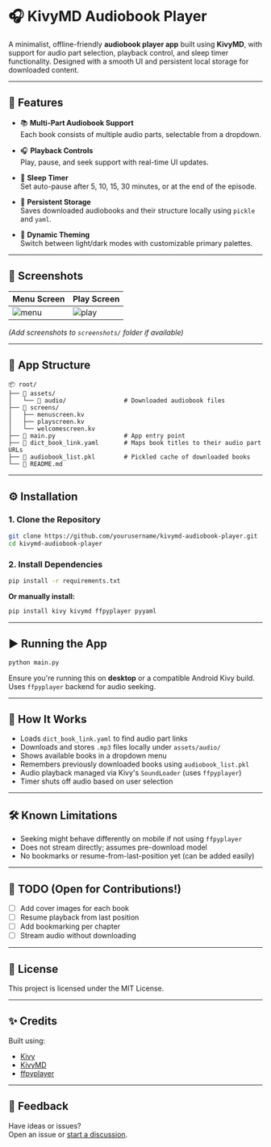 # 🎧 KivyMD Audiobook Player

A minimalist, offline-friendly **audiobook player app** built using **KivyMD**, with support for audio part selection, playback control, and sleep timer functionality. Designed with a smooth UI and persistent local storage for downloaded content.

---

## 🚀 Features

- 📚 **Multi-Part Audiobook Support**  
  Each book consists of multiple audio parts, selectable from a dropdown.

- 🎧 **Playback Controls**  
  Play, pause, and seek support with real-time UI updates.

- 🌙 **Sleep Timer**  
  Set auto-pause after 5, 10, 15, 30 minutes, or at the end of the episode.

- 💾 **Persistent Storage**  
  Saves downloaded audiobooks and their structure locally using `pickle` and `yaml`.

- 🎨 **Dynamic Theming**  
  Switch between light/dark modes with customizable primary palettes.

---

## 📱 Screenshots

| Menu Screen | Play Screen |
|-------------|-------------|
| ![menu](screenshots/menu.png) | ![play](screenshots/play.png) |

*(_Add screenshots to `screenshots/` folder if available_)*
  
---

## 🧩 App Structure

```
📦 root/
├── 📁 assets/
│   └── 📁 audio/                # Downloaded audiobook files
├── 📁 screens/
│   ├── menuscreen.kv
│   ├── playscreen.kv
│   └── welcomescreen.kv
├── 📄 main.py                   # App entry point
├── 📄 dict_book_link.yaml       # Maps book titles to their audio part URLs
├── 📄 audiobook_list.pkl        # Pickled cache of downloaded books
└── 📄 README.md
```

---

## ⚙ Installation

### 1. Clone the Repository

```bash
git clone https://github.com/yourusername/kivymd-audiobook-player.git
cd kivymd-audiobook-player
```

### 2. Install Dependencies

```bash
pip install -r requirements.txt
```

**Or manually install:**

```bash
pip install kivy kivymd ffpyplayer pyyaml
```

---

## ▶️ Running the App

```bash
python main.py
```

Ensure you're running this on **desktop** or a compatible Android Kivy build. Uses `ffpyplayer` backend for audio seeking.

---

## 🧠 How It Works

- Loads `dict_book_link.yaml` to find audio part links
- Downloads and stores `.mp3` files locally under `assets/audio/`
- Shows available books in a dropdown menu
- Remembers previously downloaded books using `audiobook_list.pkl`
- Audio playback managed via Kivy's `SoundLoader` (uses `ffpyplayer`)
- Timer shuts off audio based on user selection

---

## 🛠 Known Limitations

- Seeking might behave differently on mobile if not using `ffpyplayer`
- Does not stream directly; assumes pre-download model
- No bookmarks or resume-from-last-position yet (can be added easily)

---

## 📌 TODO (Open for Contributions!)

- [ ] Add cover images for each book
- [ ] Resume playback from last position
- [ ] Add bookmarking per chapter
- [ ] Stream audio without downloading

---

## 📄 License

This project is licensed under the MIT License.

---

## ✨ Credits

Built using:

- [Kivy](https://kivy.org/)
- [KivyMD](https://kivymd.readthedocs.io/)
- [ffpyplayer](https://github.com/matham/ffpyplayer)

---

## 💬 Feedback

Have ideas or issues?  
Open an issue or [start a discussion](https://github.com/yourusername/kivymd-audiobook-player/discussions).
